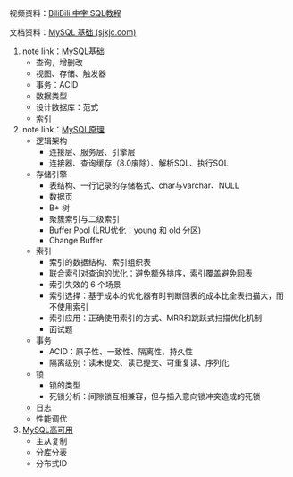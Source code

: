 视频资料：[BiliBili 中字 SQL教程](https://www.bilibili.com/video/BV1UE41147KC/?p=9&share_source=copy_web&vd_source=a37109c4e6370e2d7ea80031c171da1aa)

文档资料：[MySQL 基础 (sjkjc.com)](https://www.sjkjc.com/mysql/data-query/)


1. note link：[MySQL基础](https://github.com/YuqingXiong/database/blob/master/1_MySQL基础.md)
   - 查询，增删改
   - 视图、存储、触发器
   - 事务：ACID
   - 数据类型
   - 设计数据库：范式
   - 索引
2. note link：[MySQL原理](https://github.com/YuqingXiong/database/blob/master/2_MySQL原理.md)
   - 逻辑架构
     - 连接层、服务层、引擎层 
     - 连接器、查询缓存（8.0废除）、解析SQL、执行SQL
   - 存储引擎
     - 表结构、一行记录的存储格式、char与varchar、NULL
     - 数据页
     - B+ 树
     - 聚簇索引与二级索引
     - Buffer Pool (LRU优化：young 和 old 分区)
     - Change Buffer
   - 索引
     - 索引的数据结构、索引组织表
     - 联合索引对查询的优化：避免额外排序，索引覆盖避免回表
     - 索引失效的 6 个场景
     - 索引选择：基于成本的优化器有时判断回表的成本比全表扫描大，而不使用索引
     - 索引应用：正确使用索引的方式、MRR和跳跃式扫描优化机制
     - 面试题
   - 事务
     - ACID：原子性、一致性、隔离性、持久性
     - 隔离级别：读未提交、读已提交、可重复读、序列化
   - 锁
     - 锁的类型
     - 死锁分析：间隙锁互相兼容，但与插入意向锁冲突造成的死锁
   - 日志
   - 性能调优
3. [MySQL高可用]()
   - 主从复制 
   - 分库分表 
   - 分布式ID